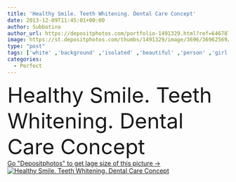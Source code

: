 ```yaml
---
title: 'Healthy Smile. Teeth Whitening. Dental Care Concept'
date: 2013-12-09T11:45:01+00:00
author: Subbotina
author_url: https://depositphotos.com/portfolio-1491329.html?ref=64678756
image: https://st.depositphotos.com/thumbs/1491329/image/3696/36962569/api_thumb_450.jpg?forcejpeg=true
type: "post"
tags: ['white' ,'background' ,'isolated' ,'beautiful' ,'person' ,'girl' ,'female' ,'young' ,'smiling' ,'beauty' ,'happiness' ,'fresh' ,'smile' ,'up' ,'close' ,'health' ,'healthy' ,'teenager' ,'mouth' ,'protection' ,'face' ,'care' ,'skin' ,'concept' ,'teeth' ,'dentist' ,'clear' ,'woman' ,'fingers' ,'skincare' ,'clean' ,'hygiene' ,'treatment' ,'dental' ,'dentistry' ,'stomatology' ,'lady' ,'perfect' ,'lips' ,'treat' ,'laugh' ,'cheek' ,'denture' ,'ladies' ,'alignment' ,'whitening' ,'dentition' ,'whiten' ,'bleach' ,'braces' ]
categories: 
  - Perfect
---
```

<div aling="center">
            <font size="60"> Healthy Smile. Teeth Whitening. Dental Care Concept</font>   
</div>
<div>
    <a href='https://depositphotos.com/36962569/stock-photo-healthy-smile-teeth-whitening-dental.html?ref=64678756' target=_blank > Go "Depositphotos" to get lage size of this picture ->
        <img href='https://depositphotos.com/36962569/stock-photo-healthy-smile-teeth-whitening-dental.html?ref=64678756' src='https://st.depositphotos.com/1491329/3696/i/950/depositphotos_36962569-stock-photo-healthy-smile-teeth-whitening-dental.jpg?forcejpeg=true' alt='Healthy Smile. Teeth Whitening. Dental Care Concept' >
    </a>
</div>
